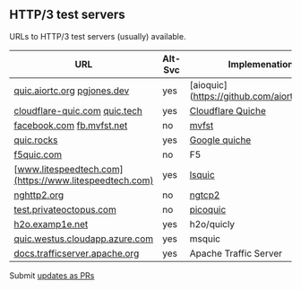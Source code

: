 ## HTTP/3 test servers

URLs to HTTP/3 test servers (usually) available.

| URL | Alt-Svc | Implemenation |
|-----|---------|---------------|
| [quic.aiortc.org](https://quic.aiortc.org/) [pgjones.dev](https://pgjones.dev:4433) |      yes | [aioquic](https://github.com/aiortc/aioquic |
| [cloudflare-quic.com](https://cloudflare-quic.com/) [quic.tech](https://quic.tech:8433/) | yes | [Cloudflare Quiche](https://github.com/cloudflare/quiche) |
| [facebook.com](https://facebook.com/) [fb.mvfst.net](https://fb.mvfst.net:4433/) | no | [mvfst](https://github.com/facebookincubator/mvfst) |
| [quic.rocks](https://quic.rocks:4433/) |            yes | [Google quiche](https://quiche.googlesource.com/quiche/) |
| [f5quic.com](https://f5quic.com:4433/) |             no | F5            |
| [www.litespeedtech.com](https://www.litespeedtech.com) |       yes | [lsquic](https://github.com/litespeedtech/lsquic)        |
| [nghttp2.org](https://nghttp2.org:4433/) |            no | [ngtcp2](https://github.com/ngtcp2/ngtcp2)        |
| [test.privateoctopus.com](https://test.privateoctopus.com:4433/) |no | [picoquic](https://github.com/private-octopus/picoquic)      |
| [h2o.examp1e.net](https://h2o.examp1e.net) |         yes | h2o/quicly    |
| [quic.westus.cloudapp.azure.com](https://quic.westus.cloudapp.azure.com) |yes| msquic       |
| [docs.trafficserver.apache.org](https://docs.trafficserver.apache.org/en/latest/) | yes | Apache Traffic Server


Submit [updates as PRs](https://github.com/bagder/HTTP3-test/pulls)
